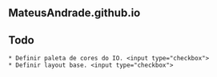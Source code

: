 ## MateusAndrade.github.io

## Todo

    * Definir paleta de cores do IO. <input type="checkbox">
    * Definir layout base. <input type="checkbox">

